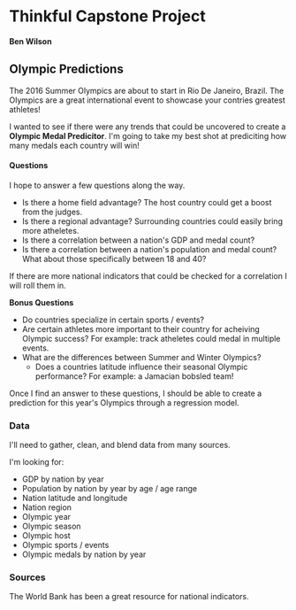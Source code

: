 # Thinkful Capstone Project
#### Ben Wilson

## Olympic Predictions
The 2016 Summer Olympics are about to start in Rio De Janeiro, Brazil. The Olympics are a great international event to showcase your contries greatest athletes!

I wanted to see if there were any trends that could be uncovered to create a __Olympic Medal Predicitor__. I'm going to take my best shot at prediciting how many medals each country will win!

#### Questions
I hope to answer a few questions along the way.

- Is there a home field advantage? The host country could get a boost from the judges.
- Is there a regional advantage? Surrounding countries could easily bring more atheletes.
- Is there a correlation between a nation's GDP and medal count?
- Is there a correlation between a nation's population and medal count? What about those specifically between 18 and 40?

If there are more national indicators that could be checked for a correlation I will roll them in.

__Bonus Questions__
- Do countries specialize in certain sports / events?
- Are certain athletes more important to their country for acheiving Olympic success? For example: track atheletes could medal in multiple events.
- What are the differences between Summer and Winter Olympics?
    - Does a countries latitude influence their seasonal Olympic performance? For example: a Jamacian bobsled team!

Once I find an answer to these questions, I should be able to create a prediction for this year's Olympics through a regression model.

### Data
I'll need to gather, clean, and blend data from many sources.

I'm looking for:
- GDP by nation by year
- Population by nation by year by age / age range
- Nation latitude and longitude
- Nation region
- Olympic year
- Olympic season
- Olympic host
- Olympic sports / events
- Olympic medals by nation by year

### Sources
The World Bank has been a great resource for national indicators.





























